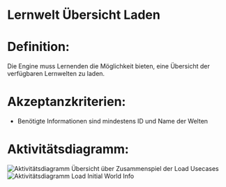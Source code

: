 # Lernwelt Übersicht Laden


# Definition:

Die Engine muss Lernenden die Möglichkeit bieten, eine Übersicht der verfügbaren Lernwelten zu laden.

# Akzeptanzkriterien:

- Benötigte Informationen sind mindestens ID und Name der Welten

# Aktivitätsdiagramm:

![Aktivitätsdiagramm Übersicht über Zusammenspiel der Load Usecases](imageEngineLoadWorldOverview.png)
![Aktivitätsdiagramm Load Initial World Info](imageEngineLoadInitialWorldInfo.png)